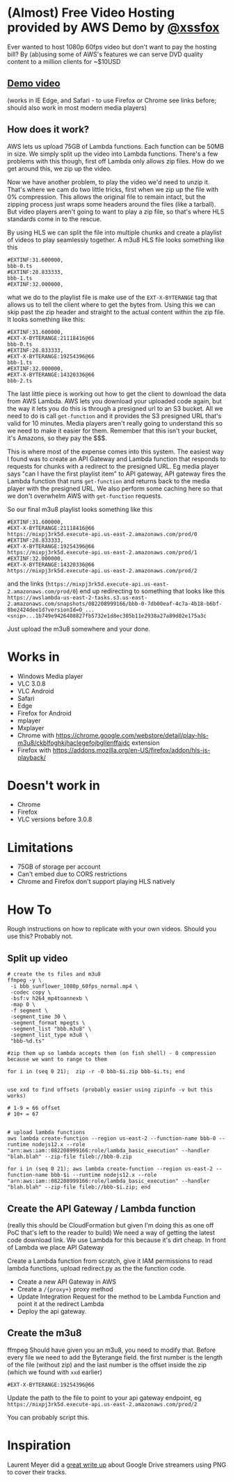 (Almost) Free Video Hosting provided by AWS Demo by [@xssfox](https://twitter.com/xssfox)
==

Ever wanted to host 1080p 60fps video but don't want to pay the hosting bill? By (ab)using some of AWS's features we can serve DVD quality content to a million clients for ~$10USD

[Demo video](http://bbb-lambda.s3-website.us-east-2.amazonaws.com/bbb.m3u8) 
--
(works in IE Edge, and Safari - to use Firefox or Chrome see links before; should also work in most modern media players)



How does it work?
--

AWS lets us upload 75GB of Lambda functions. Each function can be 50MB in size. We simply split up the video into Lambda functions. There's a few problems with this though, first off Lambda only allows zip files. How do we get around this, we zip up the video.

Now we have another problem, to play the video we'd need to unzip it. That's where we cam do two little tricks, first when we zip up the file with 0% compression. This allows the original file to remain intact, but the zipping process just wraps some headers around the files (like a tarball). But video players aren't going to want to play a zip file, so that's where HLS standards come in to the rescue.

By using HLS we can split the file into multiple chunks and create a playlist of videos to play seamlessly together. A m3u8 HLS file looks something like this 
```
#EXTINF:31.600000,
bbb-0.ts
#EXTINF:28.833333,
bbb-1.ts
#EXTINF:32.000000,
```
what we do to the playlist file is make use of the `EXT-X-BYTERANGE` tag that allows us to tell the client where to get the bytes from. Using this we can skip past the zip header and straight to the actual content within the zip file. It looks something like this:
```
#EXTINF:31.600000,
#EXT-X-BYTERANGE:21118416@66
bbb-0.ts
#EXTINF:28.833333,
#EXT-X-BYTERANGE:19254396@66
bbb-1.ts
#EXTINF:32.000000,
#EXT-X-BYTERANGE:14320336@66
bbb-2.ts
```

The last little piece is working out how to get the client to download the data from AWS Lambda. AWS lets you download your uploaded code again, but the way it lets you do this is through a presigned url to an S3 bucket. All we need to do is call `get-function` and it provides the S3 presigned URL that's valid for 10 minutes. Media players aren't really going to understand this so we need to make it easier for them. Remember that this isn't your bucket, it's Amazons, so they pay the $$$.

This is where most of the expense comes into this system. The easiest way I found was to create an API Gateway and Lambda function that responds to requests for chunks with a redirect to the presigned URL. Eg media player says "can I have the first playlist item" to API gateway, API gateway fires the Lambda function that runs `get-function` and returns back to the media player with the presigned URL. We also perform some caching here so that we don't overwhelm AWS with `get-function` requests.

So our final m3u8 playlist looks something like this
```
#EXTINF:31.600000,
#EXT-X-BYTERANGE:21118416@66
https://mixpj3rk5d.execute-api.us-east-2.amazonaws.com/prod/0
#EXTINF:28.833333,
#EXT-X-BYTERANGE:19254396@66
https://mixpj3rk5d.execute-api.us-east-2.amazonaws.com/prod/1
#EXTINF:32.000000,
#EXT-X-BYTERANGE:14320336@66
https://mixpj3rk5d.execute-api.us-east-2.amazonaws.com/prod/2
```

and the links (`https://mixpj3rk5d.execute-api.us-east-2.amazonaws.com/prod/0`) end up redirecting to something that looks like this `https://awslambda-us-east-2-tasks.s3.us-east-2.amazonaws.com/snapshots/082208999166/bbb-0-7db00eaf-4c7a-4b18-b6bf-8be2424dee1d?versionId=O_...<snip>...1b749e9426408827fb5732e1d8ec305b11e2938a27a89d02e175a3c`

Just upload the m3u8 somewhere and your done.

Works in
==
 - Windows Media player
 - VLC 3.0.8
 - VLC Android
 - Safari
 - Edge
 - Firefox for Android
 - mplayer
 - Mxplayer 
 - Chrome with https://chrome.google.com/webstore/detail/play-hls-m3u8/ckblfoghkjhaclegefojbgllenffajdc extension
 - Firefox with https://addons.mozilla.org/en-US/firefox/addon/hls-js-playback/

Doesn't work in
==
- Chrome
- Firefox
- VLC versions before 3.0.8

Limitations
==
 - 75GB of storage per account
 - Can't embed due to CORS restrictions
 - Chrome and Firefox don't support playing HLS natively

How To
==

Rough instructions on how to replicate with your own videos. Should you use this? Probably not.
## Split up video
```
# create the ts files and m3u8
ffmpeg -y \
 -i bbb_sunflower_1080p_60fps_normal.mp4 \
 -codec copy \
 -bsf:v h264_mp4toannexb \
 -map 0 \
 -f segment \
 -segment_time 30 \
 -segment_format mpegts \
 -segment_list "bbb.m3u8" \
 -segment_list_type m3u8 \
 "bbb-%d.ts"

#zip them up so lambda accepts them (on fish shell) - 0 compression because we want to range to them

for i in (seq 0 21);  zip -r -0 bbb-$i.zip bbb-$i.ts; end


use xxd to find offsets (probably easier using zipinfo -v but this works)

# 1-9 = 66 offset
# 10+ = 67


# upload lambda functions
aws lambda create-function --region us-east-2 --function-name bbb-0 --runtime nodejs12.x --role "arn:aws:iam::082208999166:role/lambda_basic_execution" --handler "blah.blah" --zip-file fileb://bbb-0.zip

for i in (seq 0 21); aws lambda create-function --region us-east-2 --function-name bbb-$i --runtime nodejs12.x --role "arn:aws:iam::082208999166:role/lambda_basic_execution" --handler "blah.blah" --zip-file fileb://bbb-$i.zip; end
```


## Create the API Gateway / Lambda function
(really this should be CloudFormation but given I'm doing this as one off PoC that's left to the reader to build)
We need a way of getting the latest code download link. We use Lambda for this because it's dirt cheap. In front of Lambda we place API Gateway

Create a Lambda function from scratch, give it IAM permissions to read lambda functions, upload redirect.py as the the function code.

 - Create a new API Gateway in AWS
 - Create a `/{proxy+}` proxy method
 - Update Integration Request for the method to be Lambda Function and point it at the redirect Lambda
 - Deploy the api gateway. 

## Create the m3u8
ffmpeg Should have given you an m3u8, you need to modify that. Before every file we need to add the Byterange field. the first number is the length of the file (without zip) and the last number is the offset inside the zip (which we found with `xxd` earlier)
```
#EXT-X-BYTERANGE:19254396@66
```
Update the path to the file to point to your api gateway endpoint, eg `https://mixpj3rk5d.execute-api.us-east-2.amazonaws.com/prod/2`

You can probably script this.


Inspiration
==
Laurent Meyer did a [great write up](https://medium.com/@laurentmeyer/deep-dive-in-the-illegal-streaming-world-cd11fae63497) about Google Drive streamers using PNG to cover their tracks.